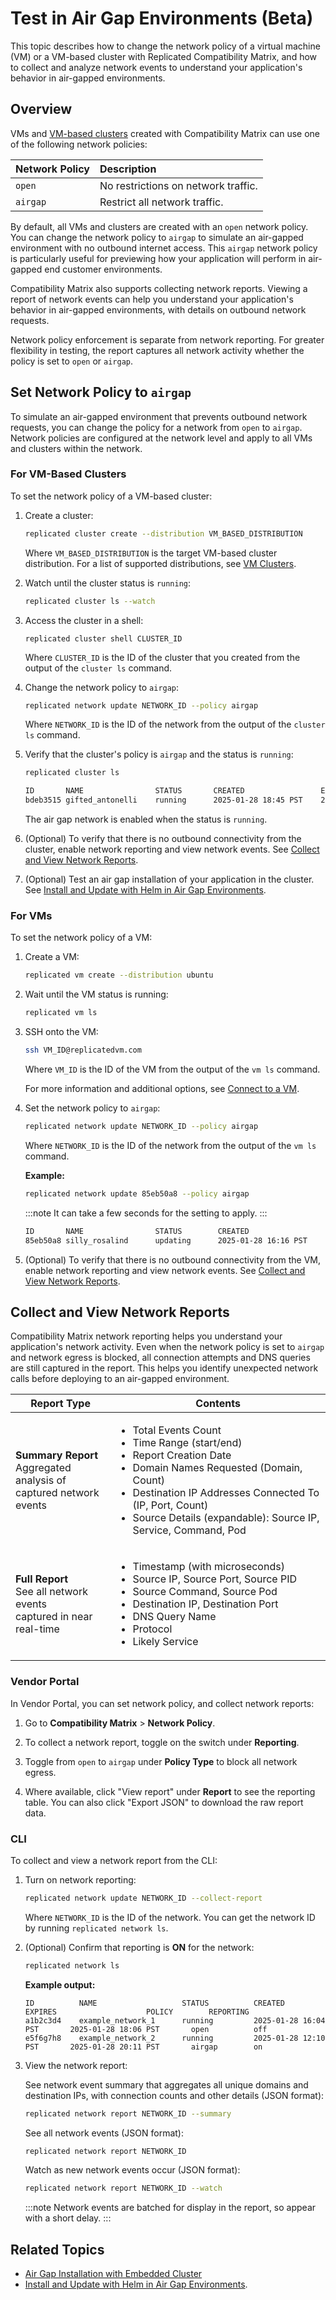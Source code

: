 # Test in Air Gap Environments (Beta)

This topic describes how to change the network policy of a virtual machine (VM) or a VM-based cluster with Replicated Compatibility Matrix, and how to collect and analyze network events to understand your application's behavior in air-gapped environments.

## Overview

VMs and [VM-based clusters](/vendor/testing-supported-clusters#vm-clusters) created with Compatibility Matrix can use one of the following network policies:

| Network Policy | Description |
| :---- | :---- |
| `open` | No restrictions on network traffic. |
| `airgap` | Restrict all network traffic. |

By default, all VMs and clusters are created with an `open` network policy. You can change the network policy to `airgap` to simulate an air-gapped environment with no outbound internet access. This `airgap` network policy is particularly useful for previewing how your application will perform in air-gapped end customer environments.

Compatibility Matrix also supports collecting network reports. Viewing a report of network events can help you understand your application's behavior in air-gapped environments, with details on outbound network requests.

Network policy enforcement is separate from network reporting. For greater flexibility in testing, the report captures all network activity whether the policy is set to `open` or `airgap`.


## Set Network Policy to `airgap`

To simulate an air-gapped environment that prevents outbound network requests, you can change the policy for a network from `open` to `airgap`. Network policies are configured at the network level and apply to all VMs and clusters within the network. 

### For VM-Based Clusters

To set the network policy of a VM-based cluster:

1. Create a cluster:

    ```bash
    replicated cluster create --distribution VM_BASED_DISTRIBUTION
    ```
    Where `VM_BASED_DISTRIBUTION` is the target VM-based cluster distribution. For a list of supported distributions, see [VM Clusters](/vendor/testing-supported-clusters#vm-clusters).

1. Watch until the cluster status is `running`:

    ```bash
    replicated cluster ls --watch
    ```

1. Access the cluster in a shell:

    ```
    replicated cluster shell CLUSTER_ID
    ```
    Where `CLUSTER_ID` is the ID of the cluster that you created from the output of the `cluster ls` command.      

1. Change the network policy to `airgap`:

    ```bash
    replicated network update NETWORK_ID --policy airgap
    ```
    Where `NETWORK_ID` is the ID of the network from the output of the `cluster ls` command.

1. Verify that the cluster's policy is `airgap` and the status is `running`:

    ```bash
    replicated cluster ls
    ```

    ```bash
    ID       NAME                STATUS       CREATED                 EXPIRES                POLICY   REPORTING
    bdeb3515 gifted_antonelli    running      2025-01-28 18:45 PST    2025-01-28 19:45 PST   airgap   off 
    ```

    The air gap network is enabled when the status is `running`.

1. (Optional) To verify that there is no outbound connectivity from the cluster, enable network reporting and view network events. See [Collect and View Network Reports](#collect-and-view-network-reports).

1. (Optional) Test an air gap installation of your application in the cluster. See [Install and Update with Helm in Air Gap Environments](/vendor/helm-install-airgap).   

### For VMs

To set the network policy of a VM:

1. Create a VM:

    ```bash
    replicated vm create --distribution ubuntu
    ```

1. Wait until the VM status is running:

    ```bash
    replicated vm ls
    ```

1. SSH onto the VM:

   ```bash
   ssh VM_ID@replicatedvm.com
   ```  
   Where `VM_ID` is the ID of the VM from the output of the `vm ls` command.

   For more information and additional options, see [Connect to a VM](/vendor/testing-vm-create#connect-to-a-vm).

1. Set the network policy to `airgap`:

    ```bash
    replicated network update NETWORK_ID --policy airgap
    ```
    Where `NETWORK_ID` is the ID of the network from the output of the `vm ls` command.

    **Example:**

    ```bash
    replicated network update 85eb50a8 --policy airgap
    ```

    :::note
    It can take a few seconds for the setting to apply.
    :::

    ```bash
    ID       NAME                STATUS        CREATED                 EXPIRES                POLICY   REPORTING
    85eb50a8 silly_rosalind      updating      2025-01-28 16:16 PST    2025-01-28 17:18 PST   airgap   off
    ```

1. (Optional) To verify that there is no outbound connectivity from the VM, enable network reporting and view network events. See [Collect and View Network Reports](#collect-and-view-network-reports).
## Collect and View Network Reports

Compatibility Matrix network reporting helps you understand your application's network activity. Even when the network policy is set to `airgap` and network egress is blocked, all connection attempts and DNS queries are still captured in the report. This helps you identify unexpected network calls before deploying to an air-gapped environment.

| Report Type | Contents |
|---|---|
| **Summary Report**<br />Aggregated analysis of<br />captured network events| <ul><li>Total Events Count</li><li>Time Range (start/end)</li><li>Report Creation Date</li><li>Domain Names Requested (Domain, Count)</li><li>Destination IP Addresses Connected To (IP, Port, Count)</li><li>Source Details (expandable): Source IP, Service, Command, Pod</li></ul> |
| **Full Report**<br />See all network events<br />captured in near real-time | <ul><li>Timestamp (with microseconds)</li><li>Source IP, Source Port, Source PID</li><li>Source Command, Source Pod</li><li>Destination IP, Destination Port</li><li>DNS Query Name</li><li>Protocol</li><li>Likely Service</li></ul> |

### Vendor Portal

In Vendor Portal, you can set network policy, and collect network reports:

1. Go to **Compatibility Matrix** > **Network Policy**.

2. To collect a network report, toggle on the switch under **Reporting**.

3. Toggle from `open` to `airgap` under **Policy Type** to block all network egress.

4. Where available, click "View report" under **Report** to see the reporting table. You can also click "Export JSON" to download the raw report data.

### CLI

To collect and view a network report from the CLI:

1. Turn on network reporting:

     ```bash
     replicated network update NETWORK_ID --collect-report
     ```
     Where `NETWORK_ID` is the ID of the network. You can get the network ID by running `replicated network ls`.

1. (Optional) Confirm that reporting is **ON** for the network:

     ```bash
     replicated network ls
     ```

     **Example output:**

     ```
     ID          NAME                   STATUS          CREATED                    EXPIRES                    POLICY        REPORTING
     a1b2c3d4    example_network_1      running         2025-01-28 16:04 PST       2025-01-28 18:06 PST       open          off
     e5f6g7h8    example_network_2      running         2025-01-28 12:10 PST       2025-01-28 20:11 PST       airgap        on
     ```
1. View the network report:
   
    See network event summary that aggregates all unique domains and destination IPs, with connection counts and other details (JSON format):

    ```bash
    replicated network report NETWORK_ID --summary
    ```

   See all network events (JSON format):

    ```bash
    replicated network report NETWORK_ID
    ```

   Watch as new network events occur (JSON format):

    ```bash
    replicated network report NETWORK_ID --watch
    ```
    
    :::note
    Network events are batched for display in the report, so appear with a short delay.
    :::


## Related Topics

* [Air Gap Installation with Embedded Cluster](/enterprise/installing-embedded-air-gap)
* [Install and Update with Helm in Air Gap Environments](/vendor/helm-install-airgap).